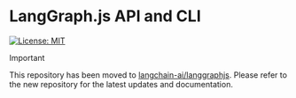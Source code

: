 # LangGraph.js API and CLI

[![License: MIT](https://img.shields.io/badge/License-MIT-yellow.svg)](https://opensource.org/licenses/MIT)

> [!IMPORTANT]  
> This repository has been moved to [langchain-ai/langgraphjs](https://github.com/langchain-ai/langgraphjs). Please refer to the new repository for the latest updates and documentation.

